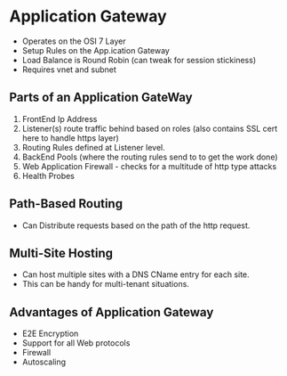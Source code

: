 # Application Gateway
- Operates on the OSI 7 Layer
- Setup Rules on the App.ication Gateway
- Load Balance is Round Robin (can tweak for session stickiness)
- Requires vnet and subnet

## Parts of an Application GateWay
1) FrontEnd Ip Address
2) Listener(s) route traffic behind based on roles (also contains SSL cert here to handle https layer)
3) Routing Rules defined at Listener level.
4) BackEnd Pools (where the routing rules send to to get the work done)
5) Web Application Firewall - checks for a multitude of http type attacks
6) Health Probes

## Path-Based Routing
- Can Distribute requests based on the path of the http request.  

## Multi-Site Hosting
- Can host multiple sites with a DNS CName entry for each site.
- This can be handy for multi-tenant situations.

## Advantages of Application Gateway
- E2E Encryption
- Support for all Web protocols
- Firewall
- Autoscaling
